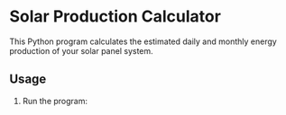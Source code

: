 # Solar Production Calculator

This Python program calculates the estimated daily and monthly energy production of your solar panel system.

## Usage

1. Run the program:
